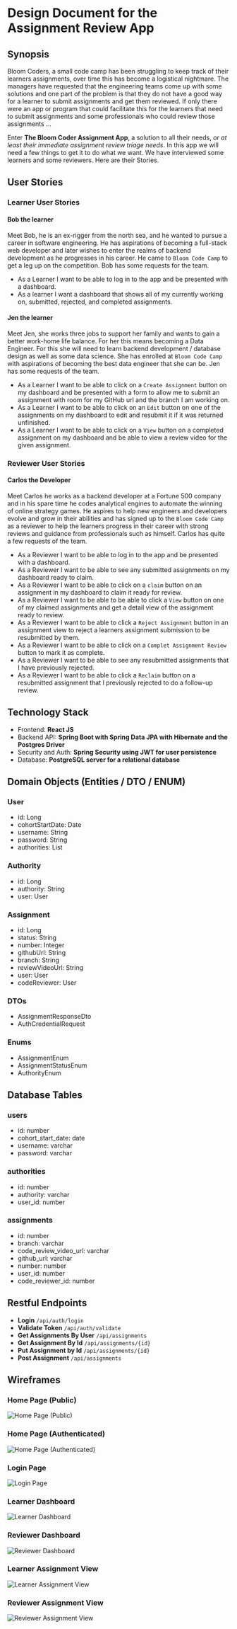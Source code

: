 # Design Document for the Assignment Review App


## Synopsis
Bloom Coders, a small code camp has been struggling to keep track of their learners assignments, over time this has become a logistical nightmare. The managers have requested that the engineering teams come up with some solutions and one part of the problem is that they do not have a good way for a learner to submit assignments and get them reviewed. If only there were an app or program that could facilitate this for the learners that need to submit assignments and some professionals who could review those assignments ...

Enter **The Bloom Coder Assignment App**, a solution to all their needs, *or at least their immediate assignment review triage needs*. In this app we will need a few things to get it to do what we want. We have interviewed some learners and some reviewers. Here are their Stories.

## User Stories

### Learner User Stories
#### Bob the learner
Meet Bob, he is an ex-rigger from the north sea, and he wanted to pursue a career in software engineering. He has aspirations of becoming a full-stack web developer and later wishes to enter the realms of backend development as he progresses in his career. He came to `Bloom Code Camp` to get a leg up on the competition. Bob has some requests for the team.

- As a Learner I want to be able to log in to the app and be presented with a dashboard.
- As a learner I want a dashboard that shows all of my currently working on, submitted, rejected, and completed assignments.

#### Jen the learner
Meet Jen, she works three jobs to support her family and wants to gain a better work-home life balance. For her this means becoming a Data Engineer. For this she will need to learn backend development / database design as well as some data science. She has enrolled at `Bloom Code Camp` with aspirations of becoming the best data engineer that she can be. Jen has some requests of the team.

- As a Learner I want to be able to click on a `Create Assignment` button on my dashboard and be presented with a form to allow me to submit an assignment with room for my GitHub url and the branch I am working on.
- As a Learner I want to be able to click on an `Edit` button on one of the assignments on my dashboard to edit and resubmit it if it was returned unfinished.
- As a Learner I want to be able to click on a `View` button on a completed assignment on my dashboard and be able to view a review video for the given assignment.

### Reviewer User Stories

#### Carlos the Developer
Meet Carlos he works as a backend developer at a Fortune 500 company and in his spare time he codes analytical engines to automate the winning of online strategy games. He aspires to help new engineers and developers evolve and grow in their abilities and has signed up to the `Bloom Code Camp` as a reviewer to help the learners progress in their career with strong reviews and guidance from professionals such as himself. Carlos has quite a few requests of the team.

- As a Reviewer I want to be able to log in to the app and be presented with a dashboard.
- As a Reviewer I want to be able to see any submitted assignments on my dashboard ready to claim.
- As a Reviewer I want to be able to click on a `claim` button on an assignment in my dashboard to claim it ready for review.
- As a Reviewer I want to be able to be able to click a `View` button on one of my claimed assignments and get a detail view of the assignment ready to review.
- As a Reviewer I want to be able to click a `Reject Assignment` button in an assignment view to reject a learners assignment submission to be resubmitted by them.
- As a Reviewer I want to be able to click on a `Complet Assignment Review` button to mark it as complete.
- As a Reviewer I want to be able to see any resubmitted assignments that I have previously rejected.
- As a Reviewer I want to be able to click a `Reclaim` button on a resubmitted assignment that I previously rejected to do a follow-up review.

## Technology Stack
- Frontend: **React JS**
- Backend API: **Spring Boot with Spring Data JPA with Hibernate and the Postgres Driver**
- Security and Auth: **Spring Security using JWT for user persistence**
- Database: **PostgreSQL server for a relational database**

## Domain Objects (Entities / DTO / ENUM)

### User
- id: Long
- cohortStartDate: Date
- username: String
- password: String
- authorities: List<Authority>

### Authority
- id: Long
- authority: String
- user: User

### Assignment
- id: Long
- status: String
- number: Integer
- githubUrl: String
- branch: String
- reviewVideoUrl: String
- user: User
- codeReviewer: User

### DTOs
- AssignmentResponseDto
- AuthCredentialRequest

### Enums
- AssignmentEnum
- AssignmentStatusEnum
- AuthorityEnum

## Database Tables

### users
- id: number
- cohort_start_date: date
- username: varchar
- password: varchar

### authorities
- id: number
- authority: varchar
- user_id: number

### assignments
- id: number
- branch: varchar
- code_review_video_url: varchar
- github_url: varchar
- number: number
- user_id: number
- code_reviewer_id: number

## Restful Endpoints

- **Login**                     `/api/auth/login`
- **Validate Token**            `/api/auth/validate`
- **Get Assignments By User**   `/api/assignments`
- **Get Assignment By Id**      `/api/assignments/{id}`
- **Put Assignment by Id**      `/api/assignments/{id}`
- **Post Assignment**           `/api/assignments`



## Wireframes

### Home Page (Public)
![Home Page (Public)](./images/home_page_public.jpg)

### Home Page (Authenticated)
![Home Page (Authenticated)](./images/home_page_authenticated.jpg)

### Login Page
![Login Page](./images/login_page.jpg)

### Learner Dashboard
![Learner Dashboard](./images/learner_dashboard.jpg)

### Reviewer Dashboard
![Reviewer Dashboard](./images/reviewer_dashboard.jpg)

### Learner Assignment View
![Learner Assignment View](./images/learner_assignment_view.jpg)

### Reviewer Assignment View
![Reviewer Assignment View](./images/reviewer_assignment_view.jpg)
